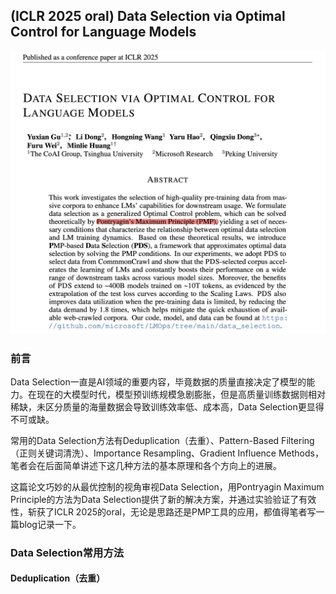 ## (ICLR 2025 oral) Data Selection via Optimal Control for Language Models

![main](images/2025-07-21-Data%20Selection%20via%20Optimal%20Control%20for%20Language%20Models/main.png)

### 前言

Data Selection一直是AI领域的重要内容，毕竟数据的质量直接决定了模型的能力。在现在的大模型时代，模型预训练规模急剧膨胀，但是高质量训练数据则相对稀缺，未区分质量的海量数据会导致训练效率低、成本高，Data Selection更显得不可或缺。

常用的Data Selection方法有Deduplication（去重）、Pattern-Based Filtering（正则关键词清洗）、Importance Resampling、Gradient Influence Methods，笔者会在后面简单讲述下这几种方法的基本原理和各个方向上的进展。

这篇论文巧妙的从最优控制的视角审视Data Selection，用Pontryagin Maximum Principle的方法为Data Selection提供了新的解决方案，并通过实验验证了有效性，斩获了ICLR 2025的oral，无论是思路还是PMP工具的应用，都值得笔者写一篇blog记录一下。

### Data Selection常用方法

#### Deduplication（去重）




